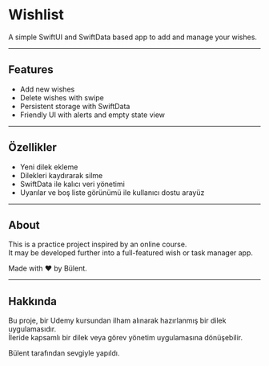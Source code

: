 # Wishlist

A simple SwiftUI and SwiftData based app to add and manage your wishes.

---

## Features

- Add new wishes
- Delete wishes with swipe
- Persistent storage with SwiftData
- Friendly UI with alerts and empty state view

---

## Özellikler

- Yeni dilek ekleme
- Dilekleri kaydırarak silme
- SwiftData ile kalıcı veri yönetimi
- Uyarılar ve boş liste görünümü ile kullanıcı dostu arayüz

---

## About

This is a practice project inspired by an online course.  
It may be developed further into a full-featured wish or task manager app.

Made with ❤️ by Bülent.

---

## Hakkında

Bu proje, bir Udemy kursundan ilham alınarak hazırlanmış bir dilek uygulamasıdır.  
İleride kapsamlı bir dilek veya görev yönetim uygulamasına dönüşebilir.

Bülent tarafından sevgiyle yapıldı.